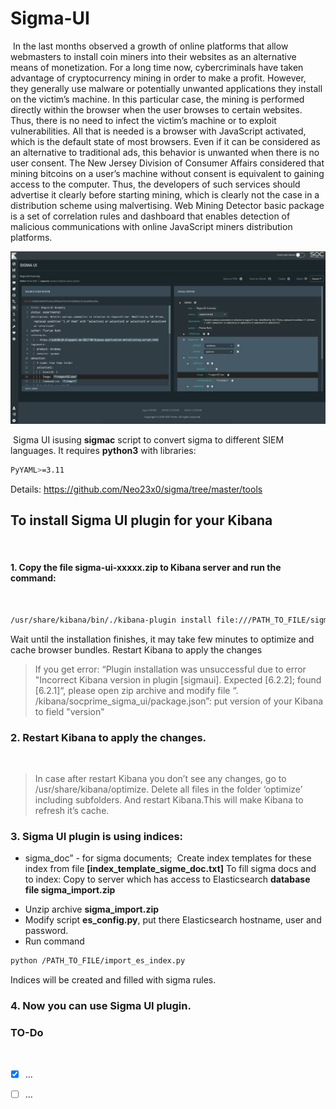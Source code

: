 # Sigma-UI
​
In the last months observed a growth of online platforms that allow webmasters to install coin miners into their websites as an alternative means of monetization. For a long time now, cybercriminals have taken advantage of cryptocurrency mining in order to make a profit. However, they generally use malware or potentially unwanted applications they install on the victim’s machine. In this particular case, the mining is performed directly within the browser when the user browses to certain websites. Thus, there is no need to infect the victim’s machine or to exploit vulnerabilities. All that is needed is a browser with JavaScript activated, which is the default state of most browsers. Even if it can be considered as an alternative to traditional ads, this behavior is unwanted when there is no user consent. The New Jersey Division of Consumer Affairs considered that mining bitcoins on a user’s machine without consent is equivalent to gaining access to the computer. Thus, the developers of such services should advertise it clearly before starting mining, which is clearly not the case in a distribution scheme using malvertising. Web Mining Detector basic package is a set of correlation rules and dashboard that enables detection of malicious communications with online JavaScript miners distribution platforms.
​

![alt text](resources/images/sigmaui.png "Sigma-UI")

​
Sigma UI isusing **sigmac** script to convert sigma to different SIEM languages. It requires
**python3** with libraries:
```sh
PyYAML>=3.11
```
Details: https://github.com/Neo23x0/sigma/tree/master/tools
## To install Sigma UI plugin for your Kibana ###
​
#### 1. Copy the file sigma-ui-xxxxx.zip to Kibana server and run the command:
​
```sh
/usr/share/kibana/bin/./kibana-plugin install file:///PATH_TO_FILE/sigma-ui-xxxxx.zip
```
Wait until the installation finishes, it may take few minutes to optimize and cache browser
bundles. Restart Kibana to apply the changes
> If you get error: “Plugin installation was unsuccessful due to error "Incorrect Kibana version in
plugin [sigmaui]. Expected [6.2.2]; found [6.2.1]“, please open zip archive and modify file
“. /kibana/socprime_sigma_ui/package.json”: put version of your Kibana to field "version"
​
### 2. **Restart Kibana** to apply the changes.
​
>In case after restart Kibana you don’t see any changes, go to /usr/share/kibana/optimize.
Delete all files in the folder ‘optimize’ including subfolders. And restart Kibana.This will make
Kibana to refresh it’s cache.
​
### 3. Sigma UI plugin is using indices:
  * sigma_doc” - for sigma documents;
​
Create index templates for these index from file **[index_template_sigme_doc.txt]**
To fill sigma docs and to index:
Copy to server which has access to Elasticsearch **database file sigma_import.zip**
- Unzip archive **sigma_import.zip**
- Modify script **es_config.py**, put there Elasticsearch hostname, user and password.
- Run command
```sh
python /PATH_TO_FILE/import_es_index.py
```
Indices will be created and filled with sigma rules.
### 4. Now you can use Sigma UI plugin.
### TO-Do
​
- [X] ...
- [ ] ...
​

